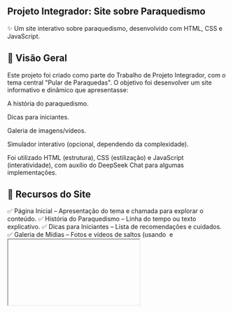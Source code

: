 ## Projeto Integrador: Site sobre Paraquedismo ##
✨ Um site interativo sobre paraquedismo, desenvolvido com HTML, CSS e JavaScript.

## 📌 Visão Geral ##
Este projeto foi criado como parte do Trabalho de Projeto Integrador, com o tema central "Pular de Paraquedas". O objetivo foi desenvolver um site informativo e dinâmico que apresentasse:

A história do paraquedismo.

Dicas para iniciantes.

Galeria de imagens/vídeos.

Simulador interativo (opcional, dependendo da complexidade).

Foi utilizado HTML (estrutura), CSS (estilização) e JavaScript (interatividade), com auxílio do DeepSeek Chat para algumas implementações.

## 🚀 Recursos do Site ##
✅ Página Inicial – Apresentação do tema e chamada para explorar o conteúdo.
✅ História do Paraquedismo – Linha do tempo ou texto explicativo.
✅ Dicas para Iniciantes – Lista de recomendações e cuidados.
✅ Galeria de Mídias – Fotos e vídeos de saltos (usando <img> e <iframe>).
✅ Seção Interativa – Quiz sobre paraquedismo ou simulador de salto (JavaScript).
✅ Design Responsivo – Adaptado para celulares e desktops (CSS Flexbox/Grid).

## 🛠 Tecnologias Utilizadas ##
Tecnologia	Função
HTML5	Estrutura do conteúdo
CSS3	Estilização e animações
JavaScript	Lógica interativa (quiz, efeitos)
Git & GitHub	Versionamento e hospedagem do código
